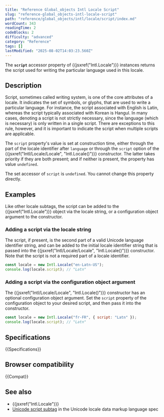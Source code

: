 ```yaml
---
title: "Reference Global_objects Intl Locale Script"
slug: "reference-global_objects-intl-locale-script"
path: "reference/global_objects/intl/locale/script/index.md"
wordCount: 343
readingTime: 2
codeBlocks: 2
difficulty: "advanced"
category: "Reference"
tags: []
lastModified: "2025-08-02T14:03:23.560Z"
---
```



The **`script`** accessor property of {{jsxref("Intl.Locale")}} instances returns the script used for writing the particular language used in this locale.

## Description

Script, sometimes called writing system, is one of the core attributes of a locale. It indicates the set of symbols, or glyphs, that are used to write a particular language. For instance, the script associated with English is Latin, whereas the script typically associated with Korean is Hangul. In many cases, denoting a script is not strictly necessary, since the language (which is necessary) is only written in a single script. There are exceptions to this rule, however, and it is important to indicate the script when multiple scripts are applicable.

The `script` property's value is set at construction time, either through the part of the locale identifier after `language` or through the `script` option of the {{jsxref("Intl/Locale/Locale", "Intl.Locale()")}} constructor. The latter takes priority if they are both present; and if neither is present, the property has value `undefined`.

The set accessor of `script` is `undefined`. You cannot change this property directly.

## Examples

Like other locale subtags, the script can be added to the {{jsxref("Intl.Locale")}} object via the locale string, or a configuration object argument to the constructor.

### Adding a script via the locale string

The script, if present, is the second part of a valid Unicode language identifier string, and can be added to the initial locale identifier string that is passed into the {{jsxref("Intl/Locale/Locale", "Intl.Locale()")}} constructor. Note that the script is not a required part of a locale identifier.

```js
const locale = new Intl.Locale("en-Latn-US");
console.log(locale.script); // "Latn"
```

### Adding a script via the configuration object argument

The {{jsxref("Intl/Locale/Locale", "Intl.Locale()")}} constructor has an optional configuration object argument. Set the `script` property of the configuration object to your desired script, and then pass it into the constructor.

```js
const locale = new Intl.Locale("fr-FR", { script: "Latn" });
console.log(locale.script); // "Latn"
```

## Specifications

{{Specifications}}

## Browser compatibility

{{Compat}}

## See also

- {{jsxref("Intl.Locale")}}
- [Unicode script subtag](https://www.unicode.org/reports/tr35/#unicode_script_subtag_validity) in the Unicode locale data markup language spec
